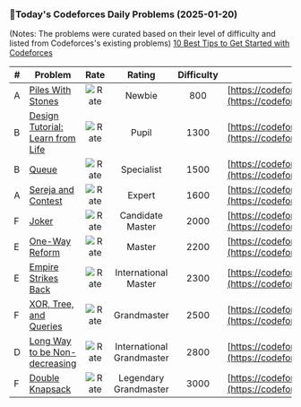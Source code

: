 ### 🌟Today's Codeforces Daily Problems (2025-01-20)
(Notes: The problems were curated based on their level of difficulty and listed from Codeforces's existing problems)
[10 Best Tips to Get Started with Codeforces](https://github.com/ika9810/Codeforces-Daily-Problems/blob/main/10%20Best%20Tips%20to%20Get%20Started%20with%20Codeforces.md)

| # | Problem | Rate| Rating | Difficulty | Contest |
|---| ----- | :--------: | :----------: | :----------: | ---------- |
|A|[Piles With Stones](https://codeforces.com/contest/1013/problem/A)|![Rate](https://img.shields.io/badge/Newbie-800-lightgrey)|Newbie|800|[https://codeforces.com/contest/1013](https://codeforces.com/contest/1013)|
|B|[Design Tutorial: Learn from Life](https://codeforces.com/contest/472/problem/B)|![Rate](https://img.shields.io/badge/Pupil-1300-brightgreen)|Pupil|1300|[https://codeforces.com/contest/472](https://codeforces.com/contest/472)|
|B|[Queue](https://codeforces.com/contest/91/problem/B)|![Rate](https://img.shields.io/badge/Specialist-1500-9cf)|Specialist|1500|[https://codeforces.com/contest/91](https://codeforces.com/contest/91)|
|A|[Sereja and Contest](https://codeforces.com/contest/314/problem/A)|![Rate](https://img.shields.io/badge/Expert-1600-blue)|Expert|1600|[https://codeforces.com/contest/314](https://codeforces.com/contest/314)|
|F|[Joker](https://codeforces.com/contest/2051/problem/F)|![Rate](https://img.shields.io/badge/Candidate%20Master-2000-blueviolet)|Candidate Master|2000|[https://codeforces.com/contest/2051](https://codeforces.com/contest/2051)|
|E|[One-Way Reform](https://codeforces.com/contest/723/problem/E)|![Rate](https://img.shields.io/badge/Master-2200-orange)|Master|2200|[https://codeforces.com/contest/723](https://codeforces.com/contest/723)|
|E|[Empire Strikes Back](https://codeforces.com/contest/300/problem/E)|![Rate](https://img.shields.io/badge/International%20Master-2300-orange)|International Master|2300|[https://codeforces.com/contest/300](https://codeforces.com/contest/300)|
|F|[XOR, Tree, and Queries](https://codeforces.com/contest/1788/problem/F)|![Rate](https://img.shields.io/badge/Grandmaster-2500-red)|Grandmaster|2500|[https://codeforces.com/contest/1788](https://codeforces.com/contest/1788)|
|D|[Long Way to be Non-decreasing](https://codeforces.com/contest/1967/problem/D)|![Rate](https://img.shields.io/badge/International%20Grandmaster-2800-red)|International Grandmaster|2800|[https://codeforces.com/contest/1967](https://codeforces.com/contest/1967)|
|F|[Double Knapsack](https://codeforces.com/contest/618/problem/F)|![Rate](https://img.shields.io/badge/Legendary%20Grandmaster-3000-red)|Legendary Grandmaster|3000|[https://codeforces.com/contest/618](https://codeforces.com/contest/618)|
